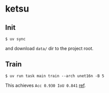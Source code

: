 # ketsu

## Init

```
$ uv sync
```

and download `data/` dir to the project root.


## Train

```
$ uv run task main train --arch unet16n -B 5
```

This achieves `Acc 0.930 IoU 0.841` [ref](https://github.com/endaaman/ketsu/tree/af3eefaa770f71832b7e0a57b9bf9b103fa075af).
